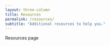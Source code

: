 ```yaml
---
layout: three-column
title: Resources
permalink: /resources/
subtitle: "Additional resources to help you."
---
```


Resources page

